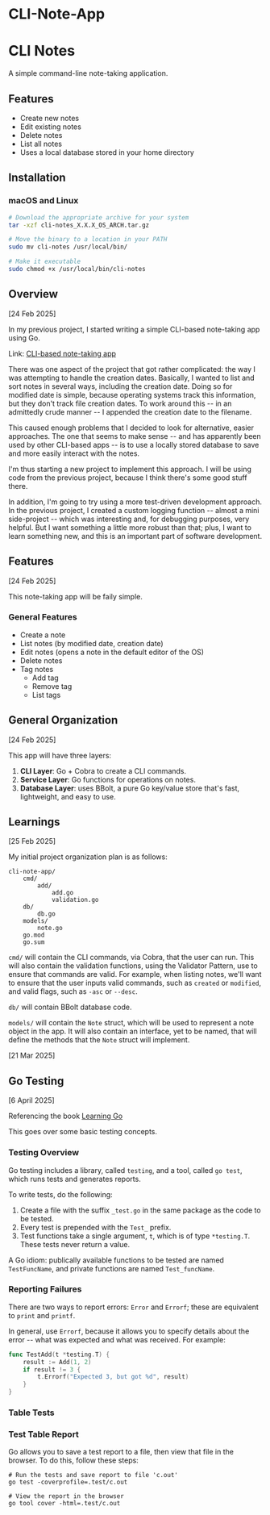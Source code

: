 # CLI-Note-App

# CLI Notes

A simple command-line note-taking application.

## Features

- Create new notes
- Edit existing notes
- Delete notes
- List all notes
- Uses a local database stored in your home directory

## Installation

### macOS and Linux

```bash
# Download the appropriate archive for your system
tar -xzf cli-notes_X.X.X_OS_ARCH.tar.gz

# Move the binary to a location in your PATH
sudo mv cli-notes /usr/local/bin/

# Make it executable
sudo chmod +x /usr/local/bin/cli-notes
```

## Overview

[24 Feb 2025]

In my previous project, I started writing a simple CLI-based note-taking app using Go.

Link: [CLI-based note-taking app](https://github.com/rhysmah/note-app)

There was one aspect of the project that got rather complicated: the way I was attempting to handle the creation dates. Basically, I wanted to list and sort notes in several ways, including the creation date. Doing so for modified date is simple, because operating systems track this information, but they don't track file creation dates. To work around this -- in an admittedly crude manner -- I appended the creation date to the filename.

This caused enough problems that I decided to look for alternative, easier approaches. The one that seems to make sense -- and has apparently been used by other CLI-based apps -- is to use a locally stored database to save and more easily interact with the notes.

I'm thus starting a new project to implement this approach. I will be using code from the previous project, because I think there's some good stuff there.

In addition, I'm going to try using a more test-driven development approach. In the previous project, I created a custom logging function -- almost a mini side-project -- which was interesting and, for debugging purposes, very helpful. But I want something a little more robust than that; plus, I want to learn something new, and this is an important part of software development.

## Features

[24 Feb 2025]

This note-taking app will be faily simple.

### General Features
- Create a note
- List notes (by modified date, creation date)
- Edit notes (opens a note in the default editor of the OS)
- Delete notes
- Tag notes 
    - Add tag
    - Remove tag
    - List tags

## General Organization

[24 Feb 2025]

This app will have three layers:

1. **CLI Layer**: Go + Cobra to create a CLI commands.
2. **Service Layer**: Go functions for operations on notes.
3. **Database Layer**: uses BBolt, a pure Go key/value store that's fast, lightweight, and easy to use.

## Learnings

[25 Feb 2025]

My initial project organization plan is as follows:

```
cli-note-app/
    cmd/
        add/
            add.go
            validation.go
    db/
        db.go
    models/
        note.go
    go.mod
    go.sum
```

`cmd/` will contain the CLI commands, via Cobra, that the user can run. This will also contain the validation functions,
using the Validator Pattern, use to ensure that commands are valid. For example, when listing notes, we'll want to ensure that the user inputs valid commands, such as `created` or `modified`, and valid flags, such as `-asc` or `--desc`.

`db/` will contain BBolt database code.

`models/` will contain the `Note` struct, which will be used to represent a note object in the app. It will also contain an
interface, yet to be named, that will define the methods that the `Note` struct will implement.


[21 Mar 2025]



## Go Testing

[6 April 2025]

Referencing the book [Learning Go](https://learning.oreilly.com/library/view/learning-go-2nd/9781098139285/ch15.html)

This goes over some basic testing concepts.

### Testing Overview

Go testing includes a library, called `testing`, and a tool, called `go test`, which runs tests and generates reports.

To write tests, do the following:

1. Create a file with the suffix `_test.go` in the same package as the code to be tested.
2. Every test is prepended with the `Test_` prefix.
3. Test functions take a single argument, `t`, which is of type `*testing.T`. These tests never return a value.

A Go idiom: publically available functions to be tested are named `TestFuncName`, and private functions are named `Test_funcName`. 

### Reporting Failures
There are two ways to report errors: `Error` and `Errorf`; these are equivalent to `print` and `printf`.

In general, use `Errorf`, because it allows you to specify details about the error -- what was expected and what was received. For example:

```go
func TestAdd(t *testing.T) {
    result := Add(1, 2)
    if result != 3 {
        t.Errorf("Expected 3, but got %d", result)
    }
}
```

### Table Tests

### Test Table Report

Go allows you to save a test report to a file, then view that file in the browser. To do this, follow these steps:

```
# Run the tests and save report to file 'c.out'
go test -coverprofile=.test/c.out 

# View the report in the browser
go tool cover -html=.test/c.out
```
